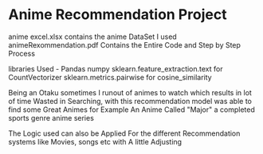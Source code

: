 # Anime Recommendation Project

anime excel.xlsx contains the anime DataSet I used
animeRexommendation.pdf Contains the Entire Code and Step by Step Process 

libraries Used - Pandas
                 numpy
                 sklearn.feature_extraction.text for CountVectorizer
                 sklearn.metrics.pairwise for cosine_similarity
 
 Being an Otaku sometimes I runout of animes to watch which results in lot of time Wasted in Searching, with this recommendation model was able to find some Great Animes for Example An Anime Called "Major" a completed sports genre anime series
 
 The Logic used can also be Applied For the different Recommendation systems like Movies, songs etc with A little Adjusting 
